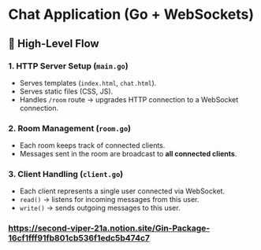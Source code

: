 # Chat Application (Go + WebSockets)

## 🔹 High-Level Flow

### 1. HTTP Server Setup (`main.go`)

- Serves templates (`index.html`, `chat.html`).
- Serves static files (CSS, JS).
- Handles `/room` route → upgrades HTTP connection to a WebSocket connection.

### 2. Room Management (`room.go`)

- Each room keeps track of connected clients.
- Messages sent in the room are broadcast to **all connected clients**.

### 3. Client Handling (`client.go`)

- Each client represents a single user connected via WebSocket.
- `read()` → listens for incoming messages from this user.
- `write()` → sends outgoing messages to this user.

### https://second-viper-21a.notion.site/Gin-Package-16cf1fff91fb801cb536f1edc5b474c7
